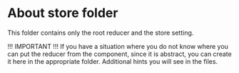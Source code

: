 # About store folder

This folder contains only the root reducer and the store setting.

!!! IMPORTANT !!!
If you have a situation where you do not know where you can put the reducer from the component, since it is abstract, you can create it here in the appropriate folder.
Additional hints you will see in the files.